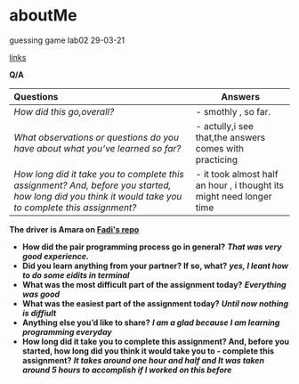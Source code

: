 # aboutMe
guessing game
lab02 29-03-21

[links](https://github.com/LTUC/amman-201d20/tree/main/configs)

**Q/A**

Questions  | Answers 
|:------ | ------ |
|*How did this go,overall?*|- smothly , so far.|
| *What observations or questions do you have about what you’ve learned so far?*|- actully,i see that,the answers comes with practicing|
| *How long did it take you to complete this assignment? And, before you started, how long did you think it would take you to complete this assignment?*| - it took almost half an hour , i thought its might need longer time |



 **The driver is Amara on [Fadi's repo](https://github.com/Amara002/abooutMe)**
  


 -  **How did the pair programming process go in general?**
    ***That was very good experience.***
 - **Did you learn anything from your partner? If so, what?**
    ***yes, I leant how to do some eidits in terminal***
 - **What was the most difficult part of the assignment today?**
   ***Everything was good***
 - **What was the easiest part of the assignment today?**
   ***Until now nothing is diffiult***
 - **Anything else you’d like to share?**
   ***I am a glad because I am learning programming everyday***
- **How long did it take you to complete this assignment? And, before you started, how long did you think it would take you to    -  complete this assignment?**
  ***It takes around one hour and half and It was taken around 5 hours to accomplish if I worked on this before***

